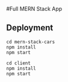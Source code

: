 #Full MERN Stack App



## Deployment

```
cd mern-stack-cars
npm install
npm start

cd client
npm install
npm start

```